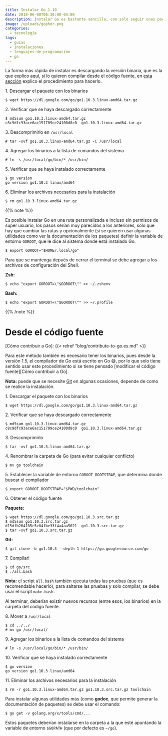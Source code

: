 ```yaml
---
title: Instalar Go 1.10
date: 2018-06-08T06:30:00-04:00
description: Instalar Go es bastante sencillo, con solo seguir unas pocas instrucciones cualquiera puede hacerlo.
image: /uploads/gopher.png
categories:
  - tecnología
tags:
  - guías
  - instalaciones
  - lenguajes-de-programación
  - go
---
```


La forma más rápida de instalar es descargando la versión binaria, que es la
que explico aquí, si lo quieren compilar desde el código fuente, en
[esta sección](#desde-el-código-fuente) explico el procedimiento para
hacerlo.

1\. Descargar el paquete con los binarios

```shell-session
$ wget https://dl.google.com/go/go1.10.3.linux-amd64.tar.gz
```

2\. Verificar que se haya descargado correctamente

```shell-session
$ md5sum go1.10.3.linux-amd64.tar.gz
c8c9dfc93ace6ac151709ce24100d8c0  go1.10.3.linux-amd64.tar.gz
```

3\. Descomprimirlo en `/usr/local`

```shell-session
# tar -xvf go1.10.3.linux-amd64.tar.gz -C /usr/local
```

4\. Agregar los binarios a la lista de comandos del sistema

```shell-session
# ln -s /usr/local/go/bin/* /usr/bin/
```

5\. Verificar que se haya instalado correctamente

```shell-session
$ go version
go version go1.10.3 linux/amd64
```

6\. Eliminar los archivos necesarios para la instalación

```shell-session
$ rm go1.10.3.linux-amd64.tar.gz
```

{{% note %}}

Es posible instalar Go en una ruta personalizada e incluso sin permisos de
super usuario, los pasos serían muy parecidos a los anteriores, solo que hay
que cambiar las rutas y opcionalmente (si se quieren usar algunas utilidades
como ver la documentación de los paquetes) definir la variable de entorno
`GOROOT`, que le dice al sistema donde está instalado Go.

```shell-session
$ export GOROOT="$HOME/.local/go"
```

Para que se mantenga depués de cerrar el terminal se debe agregar a los
archivos de configuración del Shell.

**Zsh:**

```shell-session
$ echo "export GOROOT=\"$GOROOT\"" >> ~/.zshenv
```

**Bash:**

```shell-session
$ echo "export GOROOT=\"$GOROOT\"" >> ~/.profile
```

{{% /note %}}

# Desde el código fuente

<!--lint disable no-undefined-references no-shortcut-reference-link-->

[Cómo contribuir a Go]: {{< relref "blog/contribute-to-go.es.md" >}}

Para este método también es necesario tener los binarios, pues desde la
versión 1.5, el compilador de Go está escrito en Go 😅, por lo que solo
tiene sentido usar este procedimiento si se tiene pensado [modificar el código
fuente][Cómo contribuir a Go].

<!--lint enable no-undefined-references no-shortcut-reference-link-->

**Nota:** puede que se necesite [Git](https://git-scm.com/) en algunas
ocasiones, depende de como se realice la instalación.

1\. Descargar el paquete con los binarios

```shell-session
$ wget https://dl.google.com/go/go1.10.3.linux-amd64.tar.gz
```

2\. Verificar que se haya descargado correctamente

```shell-session
$ md5sum go1.10.3.linux-amd64.tar.gz
c8c9dfc93ace6ac151709ce24100d8c0  go1.10.3.linux-amd64.tar.gz
```

3\. Descomprimirlo

```shell-session
$ tar -xvf go1.10.3.linux-amd64.tar.gz
```

4\. Renombrar la carpeta de Go (para evitar cualquier conflicto)

```shell-session
$ mv go toolchain
```

5\. Establecer la variable de entorno `GOROOT_BOOTSTRAP`, que determina donde
   buscar el compilador

```shell-session
$ export GOROOT_BOOTSTRAP="$PWD/toolchain"
```

6\. Obtener el código fuente

**Paquete:**

```shell-session
$ wget https://dl.google.com/go/go1.10.3.src.tar.gz
$ md5sum go1.10.3.src.tar.gz
d15dfb264105c5e84fbe33f4a4aa5021  go1.10.3.src.tar.gz
$ tar -xvf go1.10.3.src.tar.gz
```

**Git:**

```shell-session
$ git clone -b go1.10.3 --depth 1 https://go.googlesource.com/go
```

7\. Compilar!

```shell-session
$ cd go/src
$ ./all.bash
```

**Nota:** el script `all.bash` también ejecuta todas las pruebas (que es
recomendable hacerlo), para saltarse las pruebas y solo compilar, se debe usar
el script `make.bash`.

Al terminar, deberían existir nuevos recursos (entre esos, los binarios) en la
carpeta del código fuente.

8\. Mover a `/usr/local`

```shell-session
$ cd ../../
# mv go /usr/local/
```

9\. Agregar los binarios a la lista de comandos del sistema

```shell-session
# ln -s /usr/local/go/bin/* /usr/bin/
```

10\. Verificar que se haya instalado correctamente

```shell-session
$ go version
go version go1.10.3 linux/amd64
```

11\. Eliminar los archivos necesarios para la instalación

```shell-session
$ rm -r go1.10.3.linux-amd64.tar.gz go1.10.3.src.tar.gz toolchain
```

Para instalar algunas utilidades más (como **godoc**, que permite generar la
documentación de paquetes) se debe usar el comando:

```shell-session
$ go get -v golang.org/x/tools/cmd/...
```

Estos paquetes deberían instalarse en la carpeta a la que esté apuntando la
variable de entorno `$GOPATH` (que por defecto es `~/go`).

